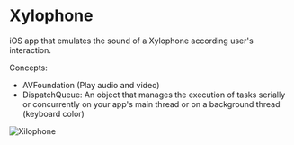 # Xylophone

iOS app that emulates the sound of a Xylophone according user's interaction.

Concepts:

* AVFoundation (Play audio and video)
* DispatchQueue: An object that manages the execution of tasks serially or concurrently on your app's main thread or on a background thread (keyboard color)

![Xilophone](https://user-images.githubusercontent.com/99278919/165449353-c9740b15-71f8-4c80-9e96-19bfa92a0e80.gif)

